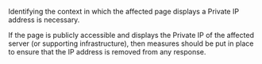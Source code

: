 Identifying the context in which the affected page displays a Private
IP address is necessary.

If the page is publicly accessible and displays the Private IP of the
affected server (or supporting infrastructure), then measures should
be put in place to ensure that the IP address is removed from any response.